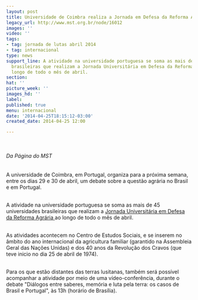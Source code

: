 ```yaml
---
layout: post
title: Universidade de Coimbra realiza a Jornada em Defesa da Reforma Agrária
legacy_url: http://www.mst.org.br/node/16012
images: ''
video: ''
tags:
- tag: jornada de lutas abril 2014
- tag: internacional
type: news
support_line: A atividade na universidade portuguesa se soma as mais de 45 universidades
  brasileiras que realizam a Jornada Universitária em Defesa da Reforma Agrária ao
  longo de todo o mês de abril.
section: 
hat: ''
picture_week: ''
images_hd: ''
label: 
published: true
menu: internacional
date: '2014-04-25T18:15:12-03:00'
created_date: 2014-04-25 12:00

---
```

<p><br><br><em>Da Página do MST</em><br><br><br>A universidade de Coimbra, em Portugal, organiza para a próxima semana, entre os dias 29 e 30 de abril, um debate sobre a questão agrária no Brasil e em Portugal.</p><p><br>A atividade na universidade portuguesa se soma as mais de 45 universidades brasileiras que realizam a&nbsp;<a href="http://www.mst.org.br/node/15989">Jornada Universitária em Defesa da Reforma Agrária </a>ao longo de todo o mês de abril.</p><p><br>As atividades acontecem no Centro de Estudos Sociais, e se inserem no âmbito do ano internacional da agricultura familiar (garantido na Assembleia Geral das Nações Unidas) e dos 40 anos da Revolução dos Cravos (que teve inicio no dia 25 de abril de 1974).</p><p><br>Para os que estão distantes das terras lusitanas, também será possível acompanhar a atividade por meio de uma vídeo-conferência, durante o debate "Diálogos entre saberes, memória e luta pela terra: os casos de Brasil e Portugal", às 13h (horário de Brasília).</p><div><br>&nbsp;</div><p>&nbsp;</p>
